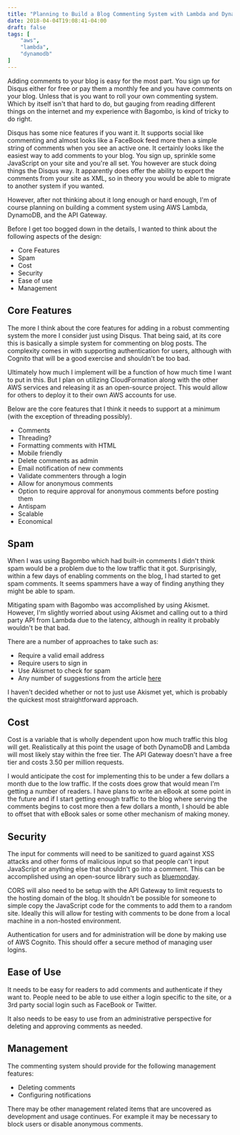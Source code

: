 ```yaml
---
title: "Planning to Build a Blog Commenting System with Lambda and DynamoDB, part 1"
date: 2018-04-04T19:08:41-04:00
draft: false
tags: [
    "aws",
    "lambda",
    "dynamodb"
]
---
```


Adding comments to your blog is easy for the most part.  You sign up for Disqus either for free or pay them a monthly fee and you
have comments on your blog.  Unless that is you want to roll your own commenting system.  Which by itself isn't that hard to do, but
gauging from reading different things on the internet and my experience with Bagombo, is kind of tricky to do right.  

Disqus has some nice features if you want it.  It supports social like commenting and almost looks like a FaceBook feed more then
a simple string of comments when you see an active one.  It certainly looks like the easiest way to add comments to your blog.  You sign up,
sprinkle some JavaScript on your site and you're all set.  You however are stuck doing things the Disqus way.  It apparently does offer
the ability to export the comments from your site as XML, so in theory you would be able to migrate to another system if you wanted.

However, after not thinking about it long enough or hard enough, I'm of course planning on building a comment system using AWS Lambda,
DynamoDB, and the API Gateway.

Before I get too bogged down in the details, I wanted to think about the following aspects of the design:

* Core Features
* Spam
* Cost
* Security
* Ease of use
* Management


## Core Features

The more I think about the core features for adding in a robust commenting system the more I consider just using Disqus.  That being said,
at its core this is basically a simple system for commenting on blog posts.  The complexity comes in with supporting authentication for users, 
although with Cognito that will be a good exercise and shouldn't be too bad.

Ultimately how much I implement will be a function of how much time I want to put in this.  But I plan on utilizing CloudFormation along with
the other AWS services and releasing it as an open-source project.  This would allow for others to deploy it to their own AWS accounts for use.

Below are the core features that I think it needs to support at a minimum (with the exception of threading possibly).

* Comments
* Threading?
* Formatting comments with HTML
* Mobile friendly
* Delete comments as admin
* Email notification of new comments
* Validate commenters through a login
* Allow for anonymous comments
* Option to require approval for anonymous comments before posting them
* Antispam 
* Scalable 
* Economical

## Spam

When I was using Bagombo which had built-in comments I didn't think spam would be a problem due to the low traffic that it got.  Surprisingly,
within a few days of enabling comments on the blog, I had started to get spam comments.  It seems spammers have a way of finding anything they
might be able to spam.

Mitigating spam with Bagombo was accomplished by using Akismet.  However, I'm slightly worried about using Akismet and calling out to a
third party API from Lambda due to the latency, although in reality it probably wouldn't be that bad.

There are a number of approaches to take such as:

* Require a valid email address
* Require users to sign in
* Use Akismet to check for spam
* Any number of suggestions from the article [here](https://digwp.com/2009/11/dont-need-plugins-to-stop-comment-spam/)

I haven't decided whether or not to just use Akismet yet, which is probably the quickest most straightforward approach.

## Cost

Cost is a variable that is wholly dependent upon how much traffic this blog will get.  Realistically at this point the usage
of both DynamoDB and Lambda will most likely stay within the free tier.  The API Gateway doesn't have a free tier and costs
3.50 per million requests.

I would anticipate the cost for implementing this to be under a few dollars a month due to the low traffic.  If the costs does grow
that would mean I'm getting a number of readers.  I have plans to write an eBook at some point in the future and if I start getting
enough traffic to the blog where serving the comments begins to cost more then a few dollars a month, I should be able to offset that
with eBook sales or some other mechanism of making money.

## Security

The input for comments will need to be sanitized to guard against XSS attacks and other forms of malicious input so that people can't
input JavaScript or anything else that shouldn't go into a comment.  This can be accomplished using an open-source library such as 
[bluemonday](https://github.com/microcosm-cc/bluemonday).

CORS will also need to be setup with the API Gateway to limit requests to the hosting domain of the blog.  It shouldn't be possible for
someone to simple copy the JavaScript code for the comments to add them to a random site.  Ideally this will allow for testing with comments
to be done from a local machine in a non-hosted environment.

Authentication for users and for administration will be done by making use of AWS Cognito.  This should offer a secure method of managing
user logins.

## Ease of Use

It needs to be easy for readers to add comments and authenticate if they want to.  People need to be able to use either a login specific to
the site, or a 3rd party social login such as FaceBook or Twitter.

It also needs to be easy to use from an administrative perspective for deleting and approving comments as needed.

## Management

The commenting system should provide for the following management features:

* Deleting comments
* Configuring notifications

There may be other management related items that are uncovered as development and usage continues.  For example
it may be necessary to block users or disable anonymous comments.



